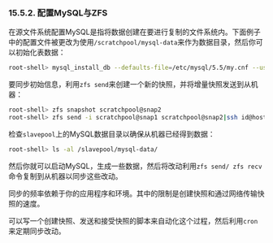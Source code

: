### 15.5.2. 配置MySQL与ZFS

在源文件系统配置MySQL是指将数据创建在要进行复制的文件系统内。下面例子中的配置文件被更改为使用`/scratchpool/mysql-data`来作为数据目录，然后你可以初始化表数据：

```bash
root-shell> mysql_install_db --defaults-file=/etc/mysql/5.5/my.cnf --user=mysql
```

要同步初始信息，利用`zfs send`来创建一个新的快照，并将增量快照发送到从机器：

```bash
root-shell> zfs snapshot scratchpool@snap2
root-shell> zfs send -i scratchpool@snap1 scratchpool@snap2|ssh id@host pfexec zfs recv slavepool
```

检查`slavepool`上的MySQL数据目录以确保从机器已经得到数据：

```bash
root-shell> ls -al /slavepool/mysql-data/
```

然后你就可以启动MySQL，生成一些数据，然后将改动利用`zfs send/ zfs recv`命令复制到从机器以同步这些改动。

同步的频率依赖于你的应用程序和环境。其中的限制是创建快照和通过网络传输快照的速度。

可以写一个创建快照、发送和接受快照的脚本来自动化这个过程，然后利用`cron`来定期同步改动。